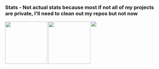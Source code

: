 ### Stats - Not actual stats because most if not all of my projects are private, I'll need to clean out my repos but not now

<img align="left" height="137px" src="https://github-readme-stats-one-rosy.vercel.app/api?username=CodecNomad&hide_title=true&hide_border=true&show_icons=true&count_private=true&line_height=21&theme=transparent" />
<img align="left" height="137px" src="https://github-readme-stats-one-rosy.vercel.app/api/top-langs/?username=CodecNomad&hide_title=true&hide_border=true&layout=compact&hide=html&theme=transparent" />

<img src="https://raw.githubusercontent.com/catppuccin/catppuccin/main/assets/footers/gray0_ctp_on_line.svg?sanitize=true">
